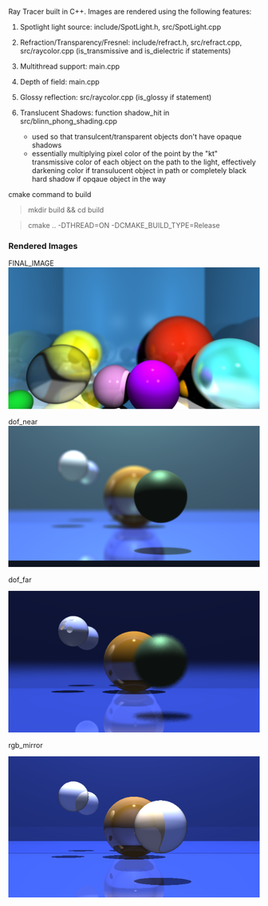 Ray Tracer built in C++. Images are rendered using the following features:

1. Spotlight light source: include/SpotLight.h, src/SpotLight.cpp
    
2. Refraction/Transparency/Fresnel: include/refract.h, src/refract.cpp, src/raycolor.cpp (is_transmissive and is_dielectric if statements)
 
3. Multithread support: main.cpp
    
3. Depth of field: main.cpp
    
4. Glossy reflection: src/raycolor.cpp (is_glossy if statement)
    
5. Translucent Shadows: function shadow_hit in src/blinn_phong_shading.cpp
    - used so that transulcent/transparent objects don't have opaque shadows
    - essentially multiplying pixel color of the point by the "kt" transmissive color of each object on the path to the light, effectively darkening color if transulucent object in path or completely black hard shadow if opqaue object in the way
    
    
cmake command to build
> mkdir build && cd build

> cmake .. -DTHREAD=ON -DCMAKE_BUILD_TYPE=Release

<h3> Rendered Images </h3>

FINAL_IMAGE
![](rendered_images/FINAL_IMAGE.png)

dof_near
![](rendered_images/dof_near.png)

dof_far

![](rendered_images/dof_far.png)

rgb_mirror

![](rendered_images/rgb_mirror.png)
